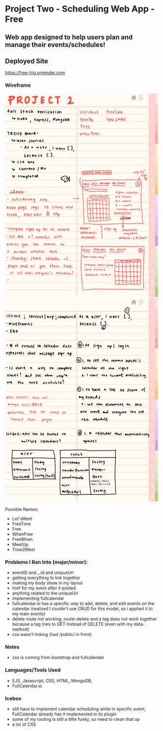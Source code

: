 # Project Two - Scheduling Web App - Free
## Web app designed to help users plan and manage their events/schedules! 

## Deployed Site
https://free-lrig.onrender.com

### Wireframe

![img1](img/projectTwo1-40.jpg)
![img1](img/projectTwo2.jpeg)

Possible Names:
- Let'sMeet
- FreeTime
- Free
- WhenFree
- FreeWhen
- MeetUp
- Time2Meet

### Problems I Ran Into (major/minor):
- eventID and _.id and uniqueUrl
- getting everything to link together
- making my body show in my layout
- href for my event after it posted
- anything related to the uniqueUrl
- implementing fullcalendar
- fullcalendar.io has a specific way to add, delete, and edit events on the calendar (realized I couldn't use CRUD for this model, so i applied it to my main events)
- delete route not working, router.delete and a tag does not work together because a tag tries to GET instead of DELETE (even with my data-method)
- css wasn't linking (had /public/ in front)

### Notes
- css is coming from bootstrap and fullcalendar 

### Languages/Tools Used
- EJS, Javascript, CSS, HTML, MongoDB,
- FullCalendar.io

### Icebox
- still have to implement calendar scheduling while in specific event, FullCalendar already has it implemented in its plugin
- some of my routing is still a little funky, so need to clean that up
- a lot of CSS 

